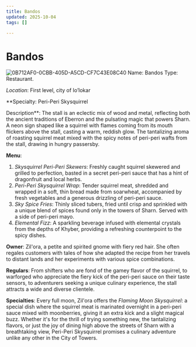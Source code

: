```yaml
---
title: Bandos
updated: 2025-10-04
tags: []

---
```


# Bandos

![0B712AF0-0CBB-405D-A5CD-CF7C43E08C40](images/0B712AF0-0CBB-405D-A5CD-CF7C43E08C40.webp)
Name: Bandos
Type: Restaurant.

*Location*: First level, city of Io’lokar

**Specialty:  Peri-Peri Skysquirrel

Description**: The stall is an eclectic mix of wood and metal, reflecting both the ancient traditions of Eberron and the pulsating magic that powers Sharn. A neon sign shaped like a squirrel with flames coming from its mouth flickers above the stall, casting a warm, reddish glow. The tantalizing aroma of roasting squirrel meat mixed with the spicy notes of peri-peri wafts from the stall, drawing in hungry passersby.

**Menu**:
1. *Skysquirrel Peri-Peri Skewers*: Freshly caught squirrel skewered and grilled to perfection, basted in a secret peri-peri sauce that has a hint of dragonfruit and local herbs.
3. *Peri-Peri Skysquirrel Wrap*: Tender squirrel meat, shredded and wrapped in a soft, thin bread made from soarwheat, accompanied by fresh vegetables and a generous drizzling of peri-peri sauce.
5. *Sky Spice Fries*: Thinly sliced tubers, fried until crisp and sprinkled with a unique blend of spices found only in the towers of Sharn. Served with a side of peri-peri mayo.
7. *Elemental Fizz*: A sparkling beverage infused with elemental crystals from the depths of Khyber, providing a refreshing counterpoint to the spicy dishes.

**Owner**: Zil'ora, a petite and spirited gnome with fiery red hair. She often regales customers with tales of how she adapted the recipe from her travels to distant lands and her experiments with various spice combinations.

**Regulars**: From shifters who are fond of the gamey flavor of the squirrel, to warforged who appreciate the fiery kick of the peri-peri sauce on their taste sensors, to adventurers seeking a unique culinary experience, the stall attracts a wide and diverse clientele.

**Specialties**: Every full moon, Zil'ora offers the *Flaming Moon Skysquirrel*: a special dish where the squirrel meat is marinated overnight in a peri-peri sauce mixed with moonberries, giving it an extra kick and a slight magical buzz.
Whether it's for the thrill of trying something new, the tantalizing flavors, or just the joy of dining high above the streets of Sharn with a breathtaking view, Peri-Peri Skysquirrel promises a culinary adventure unlike any other in the City of Towers.

